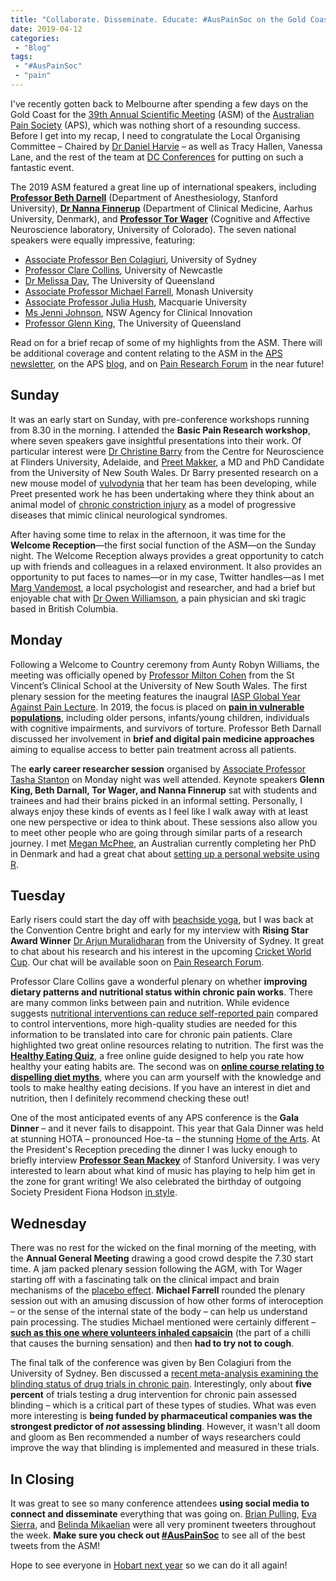 ```yaml
---
title: "Collaborate. Disseminate. Educate: #AusPainSoc on the Gold Coast"
date: 2019-04-12
categories:
 - "Blog"
tags:
 - "#AusPainSoc"
 - "pain" 
---
```


I've recently gotten back to Melbourne after spending a few days on the Gold Coast for the [39th Annual Scientific Meeting](http://www.dcconferences.com.au/aps2019/) (ASM) of the [Australian Pain Society](https://www.apsoc.org.au/) (APS), which was nothing short of a resounding success. Before I get into my recap, I need to congratulate the Local Organising Committee – Chaired by [Dr Daniel Harvie](https://experts.griffith.edu.au/academic/d.harvie) – as well as Tracy Hallen, Vanessa Lane, and the rest of the team at [DC Conferences](https://www.dcconferences.com.au/) for putting on such a fantastic event. 

The 2019 ASM featured a great line up of international speakers, including **[Professor Beth Darnell](https://profiles.stanford.edu/beth-darnall)** (Department of Anesthesiology, Stanford University), **[Dr Nanna Finnerup](http://pure.au.dk/portal/en/persons/nanna-brix-finnerup(96511d27-1bc4-4075-82d7-3382b8b4c167).html)** (Department of Clinical Medicine, Aarhus University, Denmark), and **[Professor Tor Wager](https://www.colorado.edu/psych-neuro/tor-wager)** (Cognitive and Affective Neuroscience laboratory, University of Colorado). The seven national speakers were equally impressive, featuring:

+ [Associate Professor Ben Colagiuri](https://sydney.edu.au/science/people/ben.colagiuri.php), University of Sydney
+ [Professor Clare Collins](https://www.newcastle.edu.au/profile/clare-collins), University of Newcastle
+ [Dr Melissa Day](https://psychology.uq.edu.au/profile/2674/melissa-day), The University of Queensland
+ [Associate Professor Michael Farrell](https://research.monash.edu/en/persons/michael-farrell), Monash University
+ [Associate Professor Julia Hush](https://www.mq.edu.au/about_us/faculties_and_departments/faculty_of_medicine_and_health_sciences/health_professions/our_staff/dr_julia_hush/), Macquarie University
+ [Ms Jenni Johnson](https://www.linkedin.com/in/jenni-johnson-8629a171/?originalSubdomain=au), NSW Agency for Clinical Innovation
+ [Professor Glenn King](https://imb.uq.edu.au/profile/911/glenn-king), The University of Queensland

Read on for a brief recap of some of my highlights from the ASM. There will be additional coverage and content relating to the ASM in the [APS newsletter](https://www.apsoc.org.au/Newsletter-APR-JUN19), on the APS [blog](https://blog.apsoc.org.au/), and on [Pain Research Forum](https://www.painresearchforum.org/) in the near future!  

## Sunday

It was an early start on Sunday, with pre-conference workshops running from 8.30 in the morning. I attended the **Basic Pain Research workshop**, where seven speakers gave insightful presentations into their work. Of particular interest were [Dr Christine Barry](https://www.flinders.edu.au/people/christine.barry) from the Centre for Neuroscience at Flinders University, Adelaide, and [Preet Makker](https://www.researchgate.net/profile/Preet_Makker), a MD and PhD Candidate from the University of New South Wales. Dr Barry presented research on a new mouse model of [vulvodynia]( https://www.thewomens.org.au/health-information/vulva-vagina/vulva-vagina-problems/vulvodynia) that her team has been developing, while Preet presented work he has been undertaking where they think about an animal model of [chronic constriction injury](https://www.sciencedirect.com/topics/medicine-and-dentistry/chronic-constriction-injury) as a model of progressive diseases that mimic clinical neurological syndromes. 

After having some time to relax in the afternoon, it was time for the **Welcome Reception**—the first social function of the ASM—on the Sunday night. The Welcome Reception always provides a great opportunity to catch up with friends and colleagues in a relaxed environment. It also provides an opportunity to put faces to names—or in my case, Twitter handles—as I met [Marg Vandemost](https://twitter.com/margvdmost), a local psychologist and researcher, and had a brief but enjoyable chat with [Dr Owen Williamson](https://twitter.com/DrODWilliamson), a pain physician and ski tragic based in British Columbia. 

## Monday

Following a Welcome to Country ceremony from Aunty Robyn Williams, the meeting was officially opened by [Professor Milton Cohen](https://med.unsw.edu.au/people/professor-milton-cohen) from the St Vincent’s Clinical School at the University of New South Wales. The first plenary session for the meeting features the inaugral [IASP Global Year Against Pain Lecture](https://www.iasp-pain.org/Advocacy/Content.aspx?ItemNumber=1625). In 2019, the focus is placed on **[pain in vulnerable populations](https://www.iasp-pain.org/GlobalYear?navItemNumber=580)**, including older persons, infants/young children, individuals with cognitive impairments, and survivors of torture. Professor Beth Darnall discussed her involvement in **brief and digital pain medicine approaches** aiming to equalise access to better pain treatment across all patients.

The **early career researcher session** organised by [Associate Professor Tasha Stanton](http://people.unisa.edu.au/tasha.stanton) on Monday night was well attended. Keynote speakers **Glenn King, Beth Darnall, Tor Wager, and Nanna Finnerup** sat with students and trainees and had their brains picked in an informal setting. Personally, I always enjoy these kinds of events as I feel like I walk away with at least one new perspective or idea to think about. These sessions also allow you to meet other people who are going through similar parts of a research journey. I met [Megan McPhee](https://twitter.com/MegasaurusPheet), an Australian currently completing her PhD in Denmark and had a great chat about [setting up a personal website using R](https://alison.rbind.io/post/up-and-running-with-blogdown/).

## Tuesday

Early risers could start the day off with [beachside yoga](https://twitter.com/Darren_Doherty9/status/1115369619017977856), but I was back at the Convention Centre bright and early for my interview with **Rising Star Award Winner** [Dr Arjun Muralidharan](https://sydney.edu.au/science/people/arjun.muralidharan.php) from the University of Sydney. It great to chat about his research and his interest in the upcoming [Cricket World Cup](https://www.cricketworldcup.com/fixtures). Our chat will be available soon on [Pain Research Forum](https://www.painresearchforum.org/).

Professor Clare Collins gave a wonderful plenary on whether **improving dietary patterns and nutritional status within chronic pain works**. There are many common links between pain and nutrition. While evidence suggests [nutritional interventions can reduce self-reported pain](https://sci-hub.tw/10.1111/jhn.12601) compared to control interventions, more high-quality studies are needed for this information to be translated into care for chronic pain patients. Clare highlighted two great online resources relating to nutrition. The first was the **[Healthy Eating Quiz](http://healthyeatingquiz.com.au/)**, a free online guide designed to help you rate how healthy your eating habits are. The second was on **[online course relating to dispelling diet myths](https://www.newcastle.edu.au/online-learning/the-science-of-weight-loss)**, where you can arm yourself with the knowledge and tools to make healthy eating decisions. If you have an interest in diet and nutrition, then I definitely recommend checking these out! 

One of the most anticipated events of any APS conference is the **Gala Dinner** – and it never fails to disappoint. This year that Gala Dinner was held at stunning HOTA – pronounced Hoe-ta – the stunning [Home of the Arts](https://hota.com.au/). At the President's Reception preceding the dinner I was lucky enough to briefly interview **[Professor Sean Mackey](https://profiles.stanford.edu/sean-mackey)** of Stanford University. I was very interested to learn about what kind of music has playing to help him get in the zone for grant writing! We also celebrated the birthday of outgoing Society President Fiona Hodson [in style](https://twitter.com/fionahodson1/status/1115797669174079488).

## Wednesday

There was no rest for the wicked on the final morning of the meeting, with the **Annual General Meeting** drawing a good crowd despite the 7.30 start time. A jam packed plenary session following the AGM, with Tor Wager starting off with a fascinating talk on the clinical impact and brain mechanisms of the [placebo effect](https://www.betterhealth.vic.gov.au/health/conditionsandtreatments/placebo-effect). **Michael Farrell** rounded the plenary session out with an amusing discussion of how other forms of interoception – or the sense of the internal state of the body – can help us understand pain processing. The studies Michael mentioned were certainly different – **[such as this one where volunteers inhaled capsaicin](https://sci-hub.tw/10.1016/j.neuroimage.2012.03.030)** (the part of a chilli that causes the burning sensation) and then **had to try not to cough**.

The final talk of the conference was given by Ben Colagiuri from the University of Sydney. Ben discussed a [recent meta-analysis examining the blinding status of drug trials in chronic pain](https://sci-hub.tw/10.1016/j.jpain.2018.09.002). Interestingly, only about **five percent** of trials testing a drug intervention for chronic pain assessed blinding – which is a critical part of these types of studies. What was even more interesting is **being funded by pharmaceutical companies was the strongest predictor of *not* assessing blinding**. However, it wasn't all doom and gloom as Ben recommended a number of ways researchers could improve the way that blinding is implemented and measured in these trials.

## In Closing

It was great to see so many conference attendees **using social media to connect and disseminate** everything that was going on. [Brian Pulling](https://twitter.com/brianpulling), [Eva Sierra](https://twitter.com/esiesil), and [Belinda Mikaelian](https://twitter.com/belindabindii) were all very prominent tweeters throughout the week. **Make sure you check out [#AusPainSoc](https://twitter.com/hashtag/auspainsoc?vertical=default&src=hash)** to see all of the best tweets from the ASM!

Hope to see everyone in [Hobart next year](http://www.dcconferences.com.au/aps2020/) so we can do it all again!

